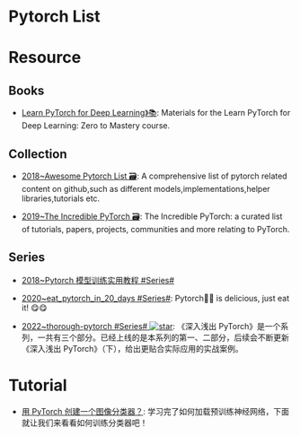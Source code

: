 # Pytorch List

# Resource

## Books

- [Learn PyTorch for Deep Learning》📚](https://github.com/mrdbourke/pytorch-deep-learning/): Materials for the Learn PyTorch for Deep Learning: Zero to Mastery course.

## Collection

- [2018~Awesome Pytorch List 🗃️](https://github.com/bharathgs/Awesome-pytorch-list): A comprehensive list of pytorch related content on github,such as different models,implementations,helper libraries,tutorials etc.

- [2019~The Incredible PyTorch 🗃️](https://github.com/ritchieng/the-incredible-pytorch): The Incredible PyTorch: a curated list of tutorials, papers, projects, communities and more relating to PyTorch.

## Series

- [2018~Pytorch 模型训练实用教程 #Series#](https://github.com/tensor-yu/PyTorch_Tutorial)

- [2020~eat_pytorch_in_20_days #Series#](https://github.com/lyhue1991/eat_pytorch_in_20_days): Pytorch🍊🍉 is delicious, just eat it! 😋😋

- [2022~thorough-pytorch #Series# ![star](https://img.shields.io/github/stars/datawhalechina/thorough-pytorch)](https://github.com/datawhalechina/thorough-pytorch): 《深入浅出 PyTorch》是一个系列，一共有三个部分。已经上线的是本系列的第一、二部分，后续会不断更新《深入浅出 PyTorch》（下），给出更贴合实际应用的实战案例。

# Tutorial

- [用 PyTorch 创建一个图像分类器？](https://zhuanlan.zhihu.com/p/52838751): 学习完了如何加载预训练神经网络，下面就让我们来看看如何训练分类器吧！
